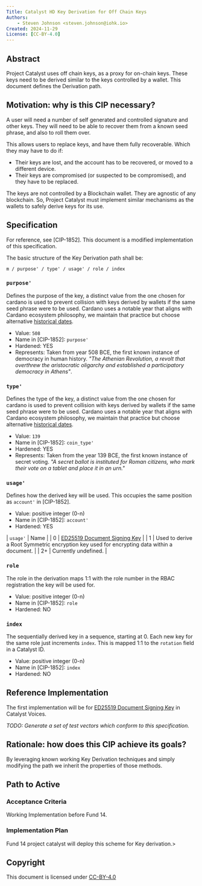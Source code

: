 ```yaml
---
Title: Catalyst HD Key Derivation for Off Chain Keys
Authors:
    - Steven Johnson <steven.johnson@iohk.io>
Created: 2024-11-29
License: [CC-BY-4.0]
---
```


## Abstract

Project Catalyst uses off chain keys, as a proxy for on-chain keys.
These keys need to be derived similar to the keys controlled by a wallet.
This document defines the Derivation path.

## Motivation: why is this CIP necessary?

A user will need a number of self generated and controlled signature and other keys.
They will need to be able to recover them from a known seed phrase, and also to roll them over.

This allows users to replace keys, and have them fully recoverable.
Which they may have to do if:

* Their keys are lost, and the account has to be recovered, or moved to a different device.
* Their keys are compromised (or suspected to be compromised), and they have to be replaced.

The keys are not controlled by a Blockchain wallet.
They are agnostic of any blockchain.
So, Project Catalyst must implement similar mechanisms as the wallets to safely derive keys for its use.

## Specification

For reference, see [CIP-1852].
This document is a modified implementation of this specification.

The basic structure of the Key Derivation path shall be:

```text
m / purpose' / type' / usage' / role / index
```

### `purpose'`

Defines the purpose of the key, a distinct value from the one chosen for cardano is used to
prevent collision with keys derived by wallets if the same seed phrase were to be used.
Cardano uses a notable year that aligns with Cardano ecosystem philosophy,
we maintain that practice but choose alternative [historical dates].

* Value: `508`
* Name in [CIP-1852]: `purpose'`
* Hardened: YES
* Represents: Taken from year 508 BCE, the first known instance of democracy in human history.
    *"The Athenian Revolution, a revolt that overthrew the aristocratic oligarchy and
    established a participatory democracy in Athens"*.

### `type'`

Defines the type of the key, a distinct value from the one chosen for cardano is used to
prevent collision with keys derived by wallets if the same seed phrase were to be used.
Cardano uses a notable year that aligns with Cardano ecosystem philosophy,
we maintain that practice but choose alternative [historical dates].

* Value: `139`
* Name in [CIP-1852]: `coin_type'`
* Hardened: YES
* Represents: Taken from the year 139 BCE, the first known instance of secret voting.
    *"A secret ballot is instituted for Roman citizens, who mark their vote on a tablet and
    place it in an urn."*

### `usage'`

Defines how the derived key will be used.
This occupies the same position as `account'` in [CIP-1852].

* Value: positive integer (0-n)
* Name in [CIP-1852]: `account'`
* Hardened: YES

| `usage'` | Name |
| 0 | [ED25519 Document Signing Key](./ed25519-document-signing-key-derivation.md) |
| 1 | Used to derive a Root Symmetric encryption key used for encrypting data within a document. |
| 2+ | Currently undefined. |

### `role`

The role in the derivation maps 1:1 with the role number in the RBAC registration the key will be used for.

* Value: positive integer (0-n)
* Name in [CIP-1852]: `role`
* Hardened: NO

### `index`

The sequentially derived key in a sequence, starting at 0.
Each new key for the same role just increments `index`.
This is mapped 1:1 to the `rotation` field in a Catalyst ID.

* Value: positive integer (0-n)
* Name in [CIP-1852]: `index`
* Hardened: NO

## Reference Implementation

The first implementation will be for
[ED25519 Document Signing Key](./ed25519-document-signing-key-derivation.md)
in Catalyst Voices.

*TODO: Generate a set of test vectors which conform to this specification.*

## Rationale: how does this CIP achieve its goals?

By leveraging known working Key Derivation techniques and simply modifying the path we inherit the properties of those methods.

## Path to Active

### Acceptance Criteria

Working Implementation before Fund 14.

### Implementation Plan

Fund 14 project catalyst will deploy this scheme for Key derivation.>

## Copyright

This document is licensed under [CC-BY-4.0]

[historical dates]: https://www.oxfordreference.com/display/10.1093/acref/9780191737152.timeline.0001
[CC-BY-4.0]: https://creativecommons.org/licenses/by/4.0/legalcode
